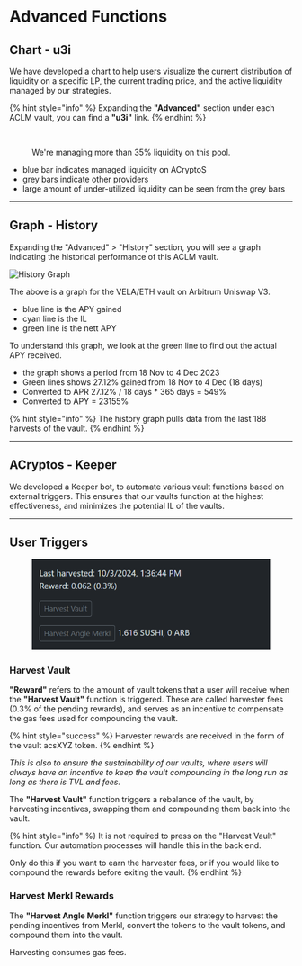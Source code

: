 # Advanced Functions

## Chart - u3i

We have developed a chart to help users visualize the current distribution of liquidity on a specific LP, the current trading price, and the active liquidity managed by our strategies.

{% hint style="info" %}
Expanding the **"Advanced"** section under each ACLM vault, you can find a **"u3i"** link.&#x20;
{% endhint %}

<figure><img src="https://raw.githubusercontent.com/acryptos/docs.acryptos.com/master/images/u3i%20-%20Arbitrum%20USDT-USDC%20240228.png" alt=""><figcaption><p>We're managing more than 35% liquidity on this pool.</p></figcaption></figure>

* blue bar indicates managed liquidity on ACryptoS
* grey bars indicate other providers
* large amount of under-utilized liquidity can be seen from the grey bars

***

## Graph - History

Expanding the "Advanced" > "History" section, you will see a graph indicating the historical performance of this ACLM vault.

![History Graph](https://raw.githubusercontent.com/acryptos/docs.acryptos.com/master/images/History%20Graph%20-%20VELA-ETH.jpg)

The above is a graph for the VELA/ETH vault on Arbitrum Uniswap V3.

* blue line is the APY gained
* cyan line is the IL
* green line is the nett APY

To understand this graph, we look at the green line to find out the actual APY received.

* the graph shows a period from 18 Nov to 4 Dec 2023
* Green lines shows 27.12% gained from 18 Nov to 4 Dec (18 days)
* Converted to APR 27.12% / 18 days \* 365 days = 549%
* Converted to APY = 23155%

{% hint style="info" %}
The history graph pulls data from the last 188 harvests of the vault.
{% endhint %}

***

## ACryptos - Keeper

We developed a Keeper bot, to automate various vault functions based on external triggers. This ensures that our vaults function at the highest effectiveness, and minimizes the potential IL of the vaults.

***

## User Triggers

<figure><img src="../../.gitbook/assets/image (2).png" alt=""><figcaption></figcaption></figure>

### Harvest Vault

**"Reward"** refers to the amount of vault tokens that a user will receive when the **"Harvest Vault"** function is triggered. These are called harvester fees (0.3% of the pending rewards), and serves as an incentive to compensate the gas fees used for compounding the vault.

{% hint style="success" %}
Harvester rewards are received in the form of the vault acsXYZ token.
{% endhint %}

_This is also to ensure the sustainability of our vaults, where users will always have an incentive to keep the vault compounding in the long run as long as there is TVL and fees._

The **"Harvest Vault"** function triggers a rebalance of the vault, by harvesting incentives, swapping them and compounding them back into the vault.

{% hint style="info" %}
It is not required to press on the "Harvest Vault" function. Our automation processes will handle this in the back end.

Only do this if you want to earn the harvester fees, or if you would like to compound the rewards before exiting the vault.
{% endhint %}

### Harvest Merkl Rewards

The **"Harvest Angle Merkl"** function triggers our strategy to harvest the pending incentives from Merkl, convert the tokens to the vault tokens, and compound them into the vault.

Harvesting consumes gas fees.
